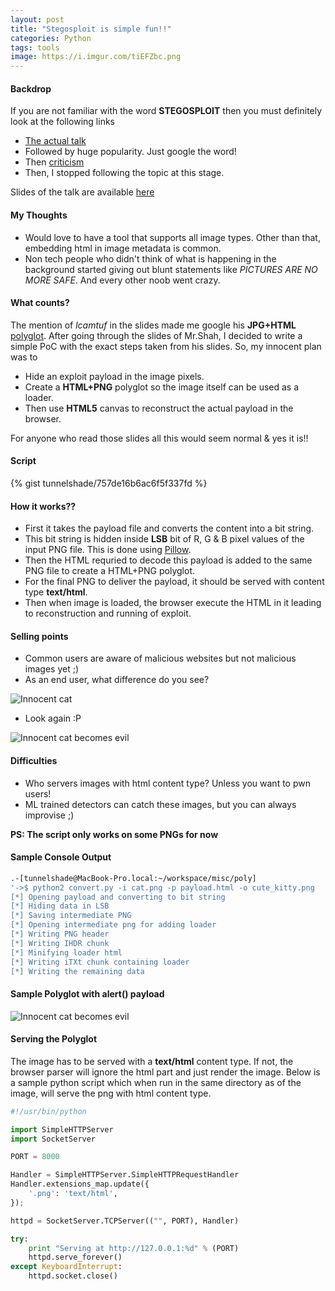 ```yaml
---
layout: post
title: "Stegosploit is simple fun!!"
categories: Python
tags: tools
image: https://i.imgur.com/tiEFZbc.png
---
```


#### Backdrop

If you are not familiar with the word **STEGOSPLOIT** then you must definitely look at the
following links

+ [The actual talk](https://conference.hitb.org/hitbsecconf2015ams/sessions/stegosploit-hacking-with-pictures/)
+ Followed by huge popularity. Just google the word!
+ Then [criticism](https://medium.com/@christianbundy/why-stegosploit-isn-t-an-exploit-189b0b5261eb)
+ Then, I stopped following the topic at this stage.

Slides of the talk are available [here](https://conference.hitb.org/hitbsecconf2015ams/wp-content/uploads/2015/02/D1T1-Saumil-Shah-Stegosploit-Hacking-with-Pictures.pdf)

#### My Thoughts

+ Would love to have a tool that supports all image types. Other than that, embedding html in image metadata is common.
+ Non tech people who didn't think of what is happening in the background started giving out blunt statements like *PICTURES ARE NO MORE SAFE*. And
every other noob went crazy.

#### What counts?

The mention of *lcamtuf* in the slides made me google his **JPG+HTML** [polyglot](http://lcamtuf.coredump.cx/squirrel/). After going through the slides
of Mr.Shah, I decided to write a simple PoC with the exact steps taken from his slides. So, my innocent plan was to

+ Hide an exploit payload in the image pixels.
+ Create a **HTML+PNG** polyglot so the image itself can be used as a loader.
+ Then use **HTML5** canvas to reconstruct the actual payload in the browser.

For anyone who read those slides all this would seem normal & yes it is!!

#### Script

{% gist tunnelshade/757de16b6ac6f5f337fd %}

#### How it works??

+ First it takes the payload file and converts the content into a bit string.
+ This bit string is hidden inside **LSB** bit of R, G & B pixel values of the input PNG file. This is done using [Pillow](https://pypi.python.org/pypi/Pillow/2.8.2).
+ Then the HTML requried to decode this payload is added to the same PNG file to create a HTML+PNG polyglot.
+ For the final PNG to deliver the payload, it should be served with content type **text/html**.
+ Then when image is loaded, the browser execute the HTML in it leading to reconstruction and running of exploit.

#### Selling points

+ Common users are aware of malicious websites but not malicious images yet ;)
+ As an end user, what difference do you see?

![Innocent cat](http://i.imgur.com/PCktIck.jpg)

+ Look again :P

![Innocent cat becomes evil](http://i.imgur.com/TcjV8yu.jpg)

#### Difficulties

+ Who servers images with html content type? Unless you want to pwn users!
+ ML trained detectors can catch these images, but you can always improvise ;)

**PS: The script only works on some PNGs for now**

#### Sample Console Output

```bash
.-[tunnelshade@MacBook-Pro.local:~/workspace/misc/poly]
'->$ python2 convert.py -i cat.png -p payload.html -o cute_kitty.png
[*] Opening payload and converting to bit string
[*] Hiding data in LSB
[*] Saving intermediate PNG
[*] Opening intermediate png for adding loader
[*] Writing PNG header
[*] Writing IHDR chunk
[*] Minifying loader html
[*] Writing iTXt chunk containing loader
[*] Writing the remaining data
```

#### Sample Polyglot with alert() payload

![Innocent cat becomes evil](http://i.imgur.com/tiEFZbc.png)

#### Serving the Polyglot

The image has to be served with a **text/html** content type. If not, the browser parser will
ignore the html part and just render the image. Below is a sample python script which when run in the
same directory as of the image, will serve the png with html content type.

```python
#!/usr/bin/python

import SimpleHTTPServer
import SocketServer

PORT = 8000

Handler = SimpleHTTPServer.SimpleHTTPRequestHandler
Handler.extensions_map.update({
    '.png': 'text/html',
});

httpd = SocketServer.TCPServer(("", PORT), Handler)

try:
    print "Serving at http://127.0.0.1:%d" % (PORT)
    httpd.serve_forever()
except KeyboardInterrupt:
    httpd.socket.close()
```

